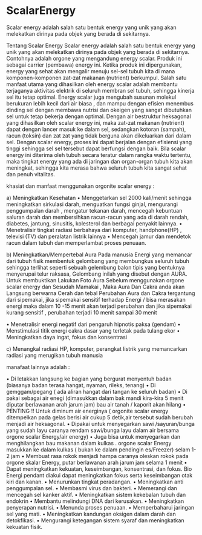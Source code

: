 # ScalarEnergy
Scalar energy adalah salah satu bentuk energy yang unik yang akan melekatkan dirinya pada objek yang berada di sekitarnya. 

Tentang Scalar Energy
Scalar energy adalah salah satu bentuk energy yang unik yang akan melekatkan dirinya pada objek yang berada di sekitarnya. Contohnya adalah orgone yang mengandung energy scalar. Produk ini sebagai carrier (pembawa) energy ini.
Ketika produk ini dipergunakan, energy yang sehat akan mengalir menuju sel-sel tubuh kita di mana komponen-komponen zat-zat makanan (nutrient) berkumpul. Salah satu manfaat utama yang dihasilkan oleh energy scalar adalah membantu terjaganya aktivitas elektrik di seluruh membran sel tubuh, sehingga kinerja sel itu tetap optimal. Energy scalar juga mengubah susunan molekul berukuran lebih kecil dari air biasa , dan mampu dengan efisien menembus dinding sel dengan membawa nutrisi dan okeigen yang sangat dibutuhkan sel untuk tetap bekerja dengan optimal.
Dengan air bestruktur heksagonal yang dihasilkan oleh scalar energy ini, maka zat-zat makanan (nutrient) dapat dengan lancer masuk ke dalam sel, sedangkan kotoran (sampah), racun (toksin) dan zat zat yang tidak berguna akan dikeluarkan dari dalam sel. Dengan scalar energy, proses ini dapat berjalan dengan efisiensi yang tinggi sehingga sel sel tersebut dapat berfungsi dengan baik.
Bila scalar energy ini diterima oleh tubuh secara teratur dalam rangka waktu tertentu, maka tingkat energy yang ada di jaringan dan organ-organ tubuh kita akan meningkat, sehingga kita merasa bahwa seluruh tubuh kita sangat sehat dan penuh vitalitas.

khasiat dan manfaat menggunakan orgonite scalar energy :

a) Meningkatkan Kesehatan
• Menggetarkan sel 2000 kali/menit sehingga meningkatkan sirkulasi darah, menguatkan fungsi ginjal, mengurangi penggumpalan darah , mengatur tekanan darah, mencegah kebuntuan saluran darah dan membersihkan racun-racun yang ada di darah
rendah, diabetes, jantung, sinusitis, kolesterol dan berbagai penyakit lainnya.
• Menetralisir tingkat radiasi berbahaya dari komputer, handphone(HP) , televisi (TV) dan peralatan listrik lainnya
• Mencegah jamur dan mendetok racun dalam tubuh dan memperlambat proses penuaan.

b) Meningkatkan/Mempertebal Aura
Pada manusia Energi yang memancar dari tubuh fisik membentuk gelombang yang membungkus seluruh tubuh sehingga terlihat seperti sebuah gelembung balon tipis yang bentuknya menyerupai telur raksasa, Gelombang inilah yang disebut dengan AURA. 
Untuk membuktikan Lakukan Foto Aura Sebelum menggunakan orgone scalar energy dan Sesudah Mamakai , Maka Aura Dan Cakra anda akan Langsung berwarna Cerah dan tebal
Perubahan Aura dan Cakra tergantung dari sipemakai, jika sipemakai sensitif terhadap Energi / bisa merasakan energi maka dalam 10 -15 menit akan terjadi perubahan dan jika sipemakai kurang sensitif , perubahan terjadi 10 menit sampai 30 menit 

• Menetralisir energi negatif dari pengaruh hipnotis paksa (gendam)
• Menstimulasi titik energi cakra dasar yang terletak pada tulang ekor
• Meningkatkan daya ingat, fokus dan konsentrasi

c) Menangkal radiasi HP, komputer, perangkat listrik yang memancarkan radiasi yang merugikan tubuh manusia

manafaat lainnya adalah :

• Di letakkan langsung ke bagian yang bergurat menyentuh badan (biasanya badan terasa hangat, nyaman, rileks, tenang)
• Di gemggam/pegang ( ada aliran hangat dari tangan ke seluruh badan)
• Di pakai sebagai air enegi (dimasukkan dalam bak mandi kira-kira 5 menit diputar berlawanan arah jarum jam) bau air tanah / kaporit akan hilang
• PENTING !! Untuk diminum air energinya ( orgonite scalar energy ditempelkan pada gelas berisi air cukup 5 detik,air tersebut sudah berubah menjadi air heksagonal.
• Dipakai untuk menyegarkan sawi /sayuran/bunga yang sudah layu caranya rendam sawi/bunga layu dalam air bersama orgone scalar Energy/air energy) 
• Juga bisa untuk menyegarkan dan menghilangkan bau makanan dalam kulkas . orgone scalar Energy masukkan ke dalam kulkas ( bukan ke dalam pendingin es/Freezer) selam 1-2 jam
• Membuat rasa rokok menjadi hampa caranya oleskan rokok pada orgone skalar Energy, putar berlawanan arah jarum jam selama 1 menit
• Dapat meningkatkan kekuatan, keseimbangan, konsentrasi, dan fokus. Bio Energi pendant diakui dapat meningkatkan fokus serta keseimbangan otak kiri dan kanan.
• Menurunkan tingkat peradangan.
• Meningkatkan anti penggumpalan sel. 
• Membasmi virus dan bakteri. 
• Memerangi dan mencegah sel kanker aktif. 
• Meningkatkan sistem kekebalan tubuh dan endokrin 
• Membantu melindungi DNA dari kerusakan. 
• Meningkatkan penyerapan nutrisi. 
• Menunda proses penuaan. 
• Memperbaharui jaringan sel yang mati. 
• Meningkatkan kandungan oksigen dalam darah dan detokfikasi. 
• Mengurangi ketegangan sistem syaraf dan meningkatkan kekuatan fisik.
